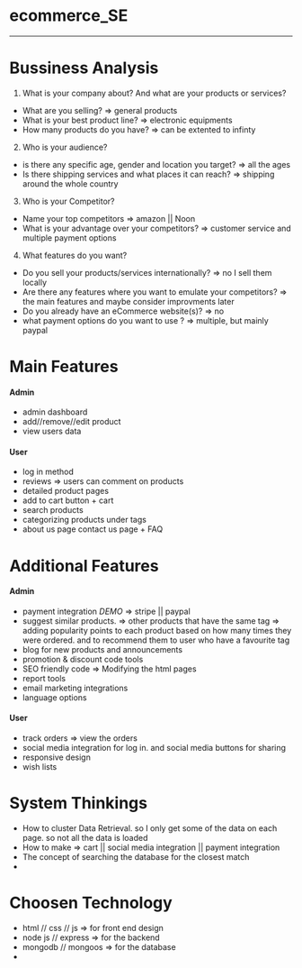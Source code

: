 # ecommerce_SE


____
# Bussiness Analysis
1.  What is your company about? And what are your products or services?
 - What are you selling? => general products
 - What is your best product line? => electronic equipments
 - How many products do you have? => can be extented to infinty

2. Who is your audience?
 - is there any specific age, gender and location you target? => all the ages 
 - Is there shipping services and what places it can reach? => shipping around the whole country 

3. Who is your Competitor?
 - Name your top competitors => amazon || Noon 
 - What is your advantage over your competitors? => customer service and multiple payment options

4. What features do you want?
- Do you sell your products/services internationally? => no I sell them locally
- Are there any features where you want to emulate your competitors? => the main features and maybe consider improvments later 
- Do you already have an eCommerce website(s)? => no
- what payment options do you want to use ? => multiple, but mainly paypal



# Main Features
#### Admin 
- admin dashboard  
- add//remove//edit product 
- view users data

#### User 
- log in method
- reviews => users can comment on products
- detailed product pages
- add to cart button + cart
- search products
- categorizing products under tags 
- about us page contact us page + FAQ

# Additional Features
#### Admin 
- payment integration *DEMO* => stripe || paypal
- suggest similar products. => other products that have the same tag => adding popularity points to each product based on how many times they were ordered. and to recommend them to user who have a favourite tag
- blog for new products and announcements 
- promotion & discount code tools
- SEO friendly code => Modifying the html pages 
- report tools
- email marketing integrations
- language options

#### User 
- track orders => view the orders 
- social media integration for log in. and social media buttons for sharing
- responsive design 
- wish lists

# System Thinkings
- How to cluster Data Retrieval. so I only get some of the data on each page. so not all the data is loaded 
- How to make => cart || social media integration || payment integration 
- The concept of searching the database for the closest match
- 

# Choosen Technology 
- html // css // js => for front end design 
- node js // express => for the backend 
- mongodb // mongoos => for the database 
- 


